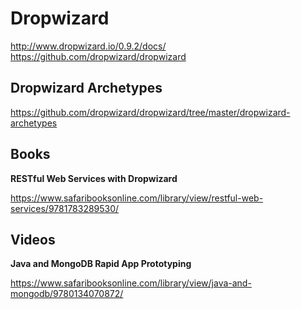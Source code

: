 # Dropwizard

http://www.dropwizard.io/0.9.2/docs/
https://github.com/dropwizard/dropwizard

## Dropwizard Archetypes

https://github.com/dropwizard/dropwizard/tree/master/dropwizard-archetypes

## Books

**RESTful Web Services with Dropwizard**

https://www.safaribooksonline.com/library/view/restful-web-services/9781783289530/

## Videos

**Java and MongoDB Rapid App Prototyping**

https://www.safaribooksonline.com/library/view/java-and-mongodb/9780134070872/
